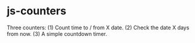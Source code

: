 # js-counters
Three counters: (1) Count time to / from X date. (2) Check the date X days from now. (3) A simple countdown timer.
